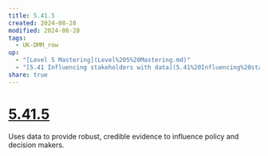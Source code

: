 ```yaml
---
title: 5.41.5
created: 2024-08-28
modified: 2024-08-28
tags:
  - UK-DMM_row
up:
  - "[Level 5 Mastering](Level%205%20Mastering.md)"
  - "[5.41 Influencing stakeholders with data](5.41%20Influencing%20stakeholders%20with%20data.md)"
share: true
---
```

# [5.41.5](5.41.5.md)

Uses data to provide robust, credible evidence to influence policy and decision makers.
